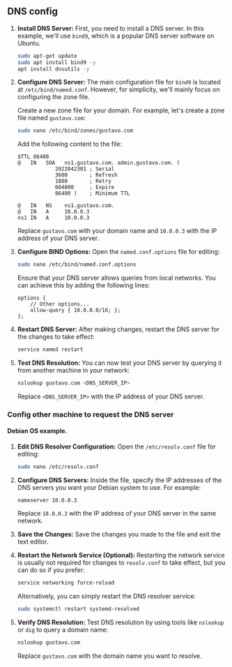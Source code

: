 ## DNS config

1. **Install DNS Server:**
   First, you need to install a DNS server. In this example, we'll use `bind9`, which is a popular DNS server software on Ubuntu.
   ```bash
   sudo apt-get update
   sudo apt install bind9 -y
   apt install dnsutils -y
   ```

2. **Configure DNS Server:**
   The main configuration file for `bind9` is located at `/etc/bind/named.conf`. However, for simplicity, we'll mainly focus on configuring the zone file.

   Create a new zone file for your domain. For example, let's create a zone file named `gustavo.com`:
   ```bash
   sudo nano /etc/bind/zones/gustavo.com
   ```
   Add the following content to the file:
   ```
   $TTL 86400
   @   IN   SOA   ns1.gustavo.com. admin.gustavo.com. (
               2022042301 ; Serial
               3600       ; Refresh
               1800       ; Retry
               604800     ; Expire
               86400 )    ; Minimum TTL

   @   IN   NS    ns1.gustavo.com.
   @   IN   A     10.0.0.3
   ns1 IN   A     10.0.0.3
   ```

   Replace `gustavo.com` with your domain name and `10.0.0.3` with the IP address of your DNS server.

3. **Configure BIND Options:**
   Open the `named.conf.options` file for editing:
   ```bash
   sudo nano /etc/bind/named.conf.options
   ```
   Ensure that your DNS server allows queries from local networks. You can achieve this by adding the following lines:
   ```
   options {
       // Other options...
       allow-query { 10.0.0.0/16; };
   };
   ```

4. **Restart DNS Server:**
   After making changes, restart the DNS server for the changes to take effect:
   ```bash
   service named restart
   ```

5. **Test DNS Resolution:**
   You can now test your DNS server by querying it from another machine in your network:
   ```bash
   nslookup gustavo.com <DNS_SERVER_IP>
   ```
   Replace `<DNS_SERVER_IP>` with the IP address of your DNS server.

### Config other machine to request the DNS server
#### Debian OS example.
1. **Edit DNS Resolver Configuration:**
   Open the `/etc/resolv.conf` file for editing:
   ```bash
   sudo nano /etc/resolv.conf
   ```

2. **Configure DNS Servers:**
   Inside the file, specify the IP addresses of the DNS servers you want your Debian system to use. For example:
   ```
   nameserver 10.0.0.3
   ```

   Replace `10.0.0.3` with the IP address of your DNS server in the same network.

3. **Save the Changes:**
   Save the changes you made to the file and exit the text editor.

4. **Restart the Network Service (Optional):**
   Restarting the network service is usually not required for changes to `resolv.conf` to take effect, but you can do so if you prefer:
   ```bash
   service networking force-reload
   ```

   Alternatively, you can simply restart the DNS resolver service:
   ```bash
   sudo systemctl restart systemd-resolved
   ```

5. **Verify DNS Resolution:**
   Test DNS resolution by using tools like `nslookup` or `dig` to query a domain name:
   ```bash
   nslookup gustavo.com
   ```

   Replace `gustavo.com` with the domain name you want to resolve.
